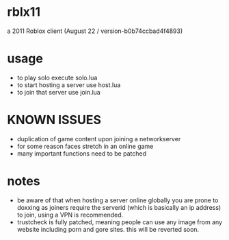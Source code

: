 # rblx11
 a 2011 Roblox client (August 22 / version-b0b74ccbad4f4893)

# usage
- to play solo execute solo.lua
- to start hosting a server use host.lua
- to join that server use join.lua


# KNOWN ISSUES
- duplication of game content upon joining a networkserver
- for some reason faces stretch in an online game
- many important functions need to be patched

# notes
- be aware of that when hosting a server online globally you are prone to doxxing as joiners require the serverid (which is basically an ip address) to join, using a VPN is recommended. 
- trustcheck is fully patched, meaning people can use any image from any website including porn and gore sites. this will be reverted soon.
